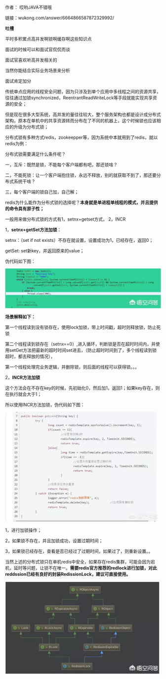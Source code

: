 作者： 哎哟JAVA不错哦

链接：wukong.com/answer/6664866587872329992/



**吐槽**

平时多积累点高并发啊锁啊缓存啊这些知识点

面试的时候可以和面试官侃侃而谈

面试官喜欢听高并发相关的

当然你能结合实际业务场景来分析

面试肯定加分





传统单点应用的线程安全问题，因为只涉及到单个应用中多线程之间的资源共享，往往通过加锁synchronized，ReentrantReadWriteLock等手段就能实现共享资源的安全；

但是现在很多大型系统，高并发的量往往较大，整个服务架构也都是设计成分布式架构，原本在单机中的共享资源转而分布在了不同的机器上，这个时候锁也应该相应的升级为分布式锁；

分布式锁有多种方式redis，zookeepper等，因为系统中本就用到了redis，就以redis为例：

分布式锁需要满足什么条件呢？

一，互斥：既然是锁，不能每个客户端都有吧，那还锁啥？

二，不能死锁：让一个客户端抱住锁，永远不释放，别的就获取不到了，那还要分布式系统干啥？

三，每个客户端的锁自己加，自己解；

redis为什么能作为分布式锁的选择呢？**本身就是单进程单线程的模式，并且提供的命令具有原子性；**

一般用来做分布式锁的方式有1，setnx+getset方式， 2，INCR

1，**setnx+getSet方法加锁**：

setnx：（set if not exists）不存在就设置，设置成功为1，已经存在，返回0；

getSet: set新key，并返回原来的value；

伪代码如下图：

![img](image\如何利用Redis锁解决高并发问题？（面试官的最爱高并发）\640.webp)

**场景解释如下：**

第一个线程读到没有锁存在，使用lock加锁，带上时间戳，超时则释放锁，防止死锁

第二个线程读到锁存在（setnx==0）,进入循环，判断锁是否在超时时间内，并使用setGet方法把最新的超时时间set进去，（防止超时时间到了，多个线程读到锁超时，都去释放的情况），

第一个线程处理完业务逻辑，并删除锁，则后面的线程可以获得锁。。。

2，**INCR方法加锁**

这个方法会在不存在key的时候，先初始化0，然后加1，返回1；如果key存在，则在执行就会大于1；

所以使用INCR方法加锁，伪代码如下图：


![img](image\如何利用Redis锁解决高并发问题？（面试官的最爱高并发）\640-1572450767180.webp)

1，进行加锁操作；

2，如果锁不存在，并且加锁成功，设置过期时间；

3，如果锁已经存在，查看是否已经过了过期时间，如果过了，则重新设置。。

当然上述的分布式锁只在单机redis中安全，如果存在redis集群，可能会因为宕机，延时等问题，让锁不在唯一。**需要redis官方推荐的redlock进行加锁，对此reddssion已经有良好的封装RedissionLock，建议可直接使用。**

![img](image\如何利用Redis锁解决高并发问题？（面试官的最爱高并发）\640-1572450773347.webp)